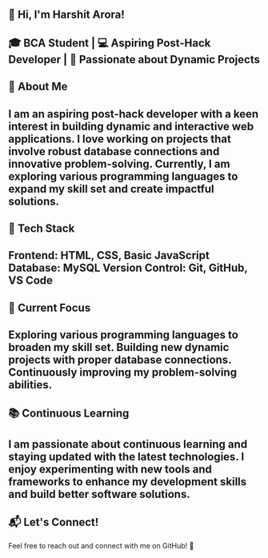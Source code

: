 👋 Hi, I'm Harshit Arora!
--
🎓 BCA Student | 💻 Aspiring Post-Hack Developer | 🚀 Passionate about Dynamic Projects
--
🌟 About Me
--
I am an aspiring post-hack developer with a keen interest in building dynamic and interactive web applications. I love working on projects that involve robust database connections and innovative problem-solving. Currently, I am exploring various programming languages to expand my skill set and create impactful solutions.
--
🚀 Tech Stack
--
Frontend: HTML, CSS, Basic JavaScript
Database: MySQL
Version Control: Git, GitHub, VS Code
--
📌 Current Focus
--
Exploring various programming languages to broaden my skill set.
Building new dynamic projects with proper database connections.
Continuously improving my problem-solving abilities.
--
📚 Continuous Learning
--
I am passionate about continuous learning and staying updated with the latest technologies. I enjoy experimenting with new tools and frameworks to enhance my development skills and build better software solutions.
--
📬 Let's Connect!
--
Feel free to reach out and connect with me on GitHub! 🚀
